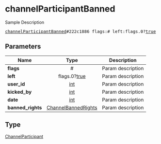 # channelParticipantBanned

Sample Description

<pre>
<a href="../constructor/channelParticipantBanned.md">channelParticipantBanned</a>#222c1886 flags:# left:flags.0?<a href="../type/true.md">true</a> user_id:<a href="../type/int.md">int</a> kicked_by:<a href="../type/int.md">int</a> date:<a href="../type/int.md">int</a> banned_rights:<a href="../type/ChannelBannedRights.md">ChannelBannedRights</a> = <a href="../type/ChannelParticipant.md">ChannelParticipant</a>;
</pre>
## Parameters

| Name | Type | Description |
|------|:----:|-------------|
| **flags** | # | Param description |
| **left** | flags.0?<a href="../type/true.md">true</a> | Param description |
| **user_id** | <a href="../type/int.md">int</a> | Param description |
| **kicked_by** | <a href="../type/int.md">int</a> | Param description |
| **date** | <a href="../type/int.md">int</a> | Param description |
| **banned_rights** | <a href="../type/ChannelBannedRights.md">ChannelBannedRights</a> | Param description |

## Type

<a href="../type/ChannelParticipant.md">ChannelParticipant</a>
